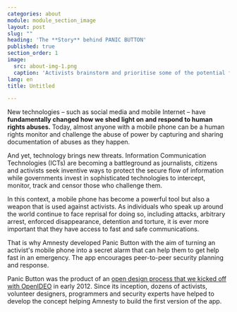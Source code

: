 ```yaml
---
categories: about
module: module_section_image
layout: post
slug: ""
heading: 'The **Story** behind PANIC BUTTON'
published: true
section_order: 1
image:
  src: about-img-1.png
  caption: 'Activists brainstorm and prioritise some of the potential features for ‘Panic Button’ in an open design workshop in Nairobi. © Amnesty International'
lang: en
title: Untitled

---
```


New technologies – such as social media and mobile Internet – have **fundamentally changed how we shed light on and respond to human rights abuses.** Today, almost anyone with a mobile phone can be a human rights monitor and challenge the abuse of power by capturing and sharing documentation of abuses as they happen.

And yet, technology brings new threats. Information Communication Technologies (ICTs) are becoming a battleground as journalists, citizens and  activists seek inventive ways to protect the secure flow of information while governments invest in sophisticated technologies to intercept, monitor,  track and censor those who challenge them.

In this context, a mobile phone has become a powerful tool but also a weapon that is used against activists. As individuals who speak up around the world continue to face reprisal for doing so, including attacks, arbitrary arrest, enforced disappearance, detention and torture, it is ever more important that they have access to fast and safe communications.

That is why Amnesty developed Panic Button with the aim of turning an activist's mobile phone into a secret alarm that can help them to get help fast in an emergency. The app encourages peer-to-peer security planning and response.

Panic Button was the product of an [open design process that we kicked off with OpenIDEO](https://challenges.openideo.com/challenge/amnesty/brief.html) in early 2012. Since its inception, dozens of activists, volunteer designers, programmers and security experts have helped to develop the concept helping Amnesty to build the first version of the app.